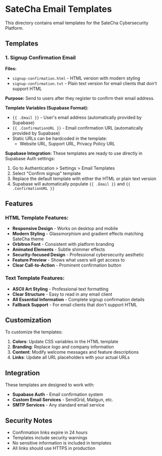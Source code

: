 # SateCha Email Templates

This directory contains email templates for the SateCha Cybersecurity Platform.

## Templates

### 1. Signup Confirmation Email

**Files:**
- `signup-confirmation.html` - HTML version with modern styling
- `signup-confirmation.txt` - Plain text version for email clients that don't support HTML

**Purpose:**
Send to users after they register to confirm their email address.

**Template Variables (Supabase Format):**
- `{{ .Email }}` - User's email address (automatically provided by Supabase)
- `{{ .ConfirmationURL }}` - Email confirmation URL (automatically provided by Supabase)
- Static URLs can be hardcoded in the template:
  - Website URL, Support URL, Privacy Policy URL

**Supabase Integration:**
These templates are ready to use directly in Supabase Auth settings:
1. Go to Authentication > Settings > Email Templates
2. Select "Confirm signup" template
3. Replace the default template with either the HTML or plain text version
4. Supabase will automatically populate `{{ .Email }}` and `{{ .ConfirmationURL }}`

## Features

### HTML Template Features:
- **Responsive Design** - Works on desktop and mobile
- **Modern Styling** - Glassmorphism and gradient effects matching SateCha theme
- **Orbitron Font** - Consistent with platform branding
- **Animated Elements** - Subtle shimmer effects
- **Security-focused Design** - Professional cybersecurity aesthetic
- **Feature Preview** - Shows what users will get access to
- **Clear Call-to-Action** - Prominent confirmation button

### Text Template Features:
- **ASCII Art Styling** - Professional text formatting
- **Clear Structure** - Easy to read in any email client
- **All Essential Information** - Complete signup confirmation details
- **Fallback Support** - For email clients that don't support HTML

## Customization

To customize the templates:

1. **Colors**: Update CSS variables in the HTML template
2. **Branding**: Replace logo and company information
3. **Content**: Modify welcome messages and feature descriptions
4. **Links**: Update all URL placeholders with your actual URLs

## Integration

These templates are designed to work with:
- **Supabase Auth** - Email confirmation system
- **Custom Email Services** - SendGrid, Mailgun, etc.
- **SMTP Services** - Any standard email service

## Security Notes

- Confirmation links expire in 24 hours
- Templates include security warnings
- No sensitive information is included in templates
- All links should use HTTPS in production
